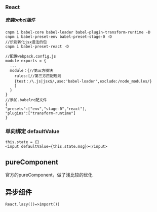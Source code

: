 ### React

##### 安装babel插件

```
cnpm i babel-core babel-loader babel-plugin-transform-runtime -D
cnpm i babel-preset-env babel-preset-stage-0 -D
//识别转化jsx语法的包
cnpm i babel-preset-react -D

//配置webpack.config.js
module exports = {
  ...
  module：{//第三方模块
    rules:[//第三方匹配规则
    {test：/\.js|jsx$/,use:'babel-loader',exclude:/node_modules/}
    ]
  }
}
//添加.babelrc配文件
{
"presets":["env","stage-0","react"],
"plugins":["transform-runtime"]
}
```



### 单向绑定 defaultValue

```
this.state = {}
<input defaultValue={this.state.msg}></input>
```

### 





## pureComponent

官方的pureComponent，做了浅比较的优化

## 异步组件

```
React.lazy(()=>import())
```
